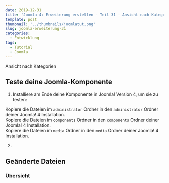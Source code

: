 ```yaml
---
date: 2019-12-31
title: 'Joomla 4: Erweiterung erstellen - Teil 31 - Ansicht nach Kategorien'
template: post
thumbnail: '../thumbnails/joomlatut.png'
slug: joomla-erweiterung-31
categories:
  - Entwicklung
tags:
  - Tutorial
  - Joomla 
---
```


Ansicht nach Kategorien

## Teste deine Joomla-Komponente

1. Installiere am Ende deine Komponente in Joomla! Version 4, um sie zu testen:

Kopiere die Dateien im `administrator` Ordner in den `administrator` Ordner deiner Joomla! 4 Installation.  
Kopiere die Dateien im `components` Ordner in den `components` Ordner deiner Joomla! 4 Installation.  
Kopiere die Dateien im `media` Ordner in den `media` Ordner deiner Joomla! 4 Installation. 

2.

## Geänderte Dateien

### Übersicht

